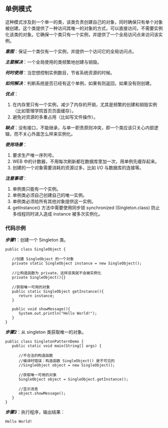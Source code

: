 ## 单例模式
这种模式涉及到一个单一的类，该类负责创建自己的对象，同时确保只有单个对象被创建。这个类提供了一种访问其唯一的对象的方式，可以直接访问，不需要实例化该类的对象。它确保一个类只有一个实例，并提供了一个全局访问点来访问该实例。

***意图***：保证一个类仅有一个实例，并提供一个访问它的全局访问点。

***主要解决***：一个全局使用的类频繁地创建与销毁。

***何时使用***：当您想控制实例数目，节省系统资源的时候。

***如何解决***：判断系统是否已经有这个单例，如果有则返回，如果没有则创建。

***优点***： 
1. 在内存里只有一个实例，减少了内存的开销，尤其是频繁的创建和销毁实例（比如管理学院首页页面缓存）。
2. 避免对资源的多重占用（比如写文件操作）。

***缺点***：没有接口，不能继承，与单一职责原则冲突，即一个类应该只关心内部逻辑，而不关心外面怎么样来实例化。

***使用场景***： 
1. 要求生产唯一序列号。
2. WEB 中的计数器，不用每次刷新都在数据库里加一次，用单例先缓存起来。
3. 创建的一个对象需要消耗的资源过多，比如 I/O 与数据库的连接等。

***注意事项***：
1. 单例类只能有一个实例。
2. 单例类必须自己创建自己的唯一实例。
3. 单例类必须给所有其他对象提供这一实例。
4. getInstance() 方法中需要使用同步锁 synchronized (Singleton.class) 防止多线程同时进入造成 instance 被多次实例化。

### 代码示例
***步骤1***：创建一个 Singleton 类。
```
public class SingleObject {
 
   //创建 SingleObject 的一个对象
   private static SingleObject instance = new SingleObject();
 
   //让构造函数为 private，这样该类就不会被实例化
   private SingleObject(){}
 
   //获取唯一可用的对象
   public static SingleObject getInstance(){
      return instance;
   }
 
   public void showMessage(){
      System.out.println("Hello World!");
   }
}
```
***步骤2***：从 singleton 类获取唯一的对象。
```
public class SingletonPatternDemo {
   public static void main(String[] args) {
 
      //不合法的构造函数
      //编译时错误：构造函数 SingleObject() 是不可见的
      //SingleObject object = new SingleObject();
 
      //获取唯一可用的对象
      SingleObject object = SingleObject.getInstance();
 
      //显示消息
      object.showMessage();
   }
}
```
***步骤3***：执行程序，输出结果：
```
Hello World!
```
